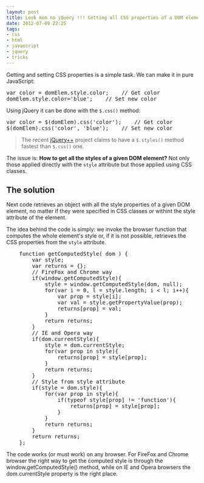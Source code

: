 ```yaml
---
layout: post
title: Look mom no jQuery !!! Getting all CSS properties of a DOM element in JavaScript
date: 2012-07-09 22:25
tags:
- css
- html
- javascript
- jquery
- tricks
---
```

Getting and setting CSS properties is a simple task. We can make it in pure JavaScript:

<pre class="prettyprint">var color = domElem.style.color;    // Get color
domElem.style.color='blue';    // Set new color</pre>
<p>Using jQuery it can be done with the <code>$.css()</code> method:</p>
<pre class="prettyprint">var color = $(domElem).css('color');    // Get color
$(domElem).css('color', 'blue');    // Set new color</pre>
<blockquote><p>The recent <a href="http://jquerypp.com/">jQuery++</a> project claims to have a <code>$.styles()</code> method fastest than <code>$.css()</code> one.</p></blockquote>
<p>The issue is: <strong>How to get all the styles of a given DOM element?</strong> Not only those applied directly with the <code>style</code> attribute but those applied using CSS classes.</p>

<h2>The solution</h2>
<p>Next code retrieves an object with all the style properties of a given DOM element, no matter if they were specified in CSS classes or withint the style attribute of the element.</p>
<p>The idea behind the code is simply: we invoke the browser function that computes the whole element's style or, if it is not possible, retrieves the CSS properties from the <code>style</code> attribute.</p>
<pre class="prettyprint">    function getComputedStyle( dom ) {
        var style;
        var returns = {};
        // FireFox and Chrome way
        if(window.getComputedStyle){
            style = window.getComputedStyle(dom, null);
            for(var i = 0, l = style.length; i &lt; l; i++){
                var prop = style[i];
                var val = style.getPropertyValue(prop);
                returns[prop] = val;
            }
            return returns;
        }
        // IE and Opera way
        if(dom.currentStyle){
            style = dom.currentStyle;
            for(var prop in style){
                returns[prop] = style[prop];
            }
            return returns;
        }
        // Style from style attribute
        if(style = dom.style){
            for(var prop in style){
                if(typeof style[prop] != 'function'){
                    returns[prop] = style[prop];
                }
            }
            return returns;
        }
        return returns;
    };</pre>
<p>The code works (or must work) on any browser. For FireFox and Chrome browser the right way to get the computed style is through the window.getComputedStyle() method, while on IE and Opera browsers the dom.currentStyle property is the right place.</p>
